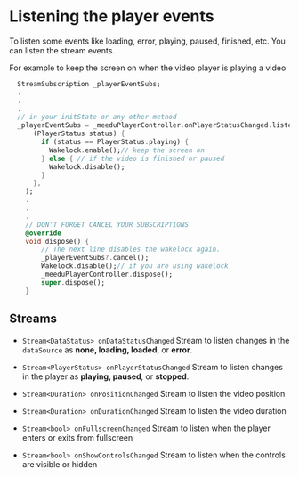 # Listening the player events

To listen some events like loading, error, playing, paused, finished, etc. You can listen the stream events.

For example to keep the screen on when the video player is playing a video

```dart
  StreamSubscription _playerEventSubs;
  .
  .
  .
  // in your initState or any other method
  _playerEventSubs = _meeduPlayerController.onPlayerStatusChanged.listen(
      (PlayerStatus status) {
        if (status == PlayerStatus.playing) {
          Wakelock.enable();// keep the screen on
        } else { // if the video is finished or paused
          Wakelock.disable();
        }
      },
    );
    .
    .
    .
    // DON'T FORGET CANCEL YOUR SUBSCRIPTIONS
    @override
    void dispose() {
        // The next line disables the wakelock again.
        _playerEventSubs?.cancel();
        Wakelock.disable();// if you are using wakelock
        _meeduPlayerController.dispose();
        super.dispose();
    }
```

## Streams

- `Stream<DataStatus> onDataStatusChanged`
  Stream to listen changes in the `dataSource` as **none, loading, loaded**, or **error**.

- `Stream<PlayerStatus> onPlayerStatusChanged`
  Stream to listen changes in the player as **playing, paused**, or **stopped**.

- `Stream<Duration> onPositionChanged`
  Stream to listen the video position

- `Stream<Duration> onDurationChanged`
  Stream to listen the video duration

- `Stream<bool> onFullscreenChanged`
  Stream to listen when the player enters or exits from fullscreen

- `Stream<bool> onShowControlsChanged`
  Stream to listen when the controls are visible or hidden
